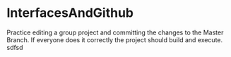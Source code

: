 # InterfacesAndGithub

Practice editing a group project and committing the changes to the Master Branch.
If everyone does it correctly the project should build and execute. 
sdfsd
